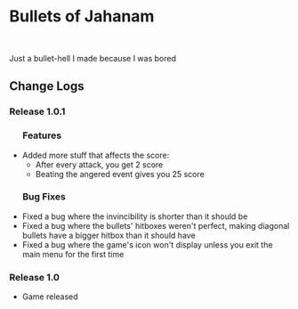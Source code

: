 <h1>Bullets of Jahanam</h1>
<br>
<p>Just a bullet-hell I made because I was bored</p>
<lr></lr>
<h2>Change Logs</h2>
<h3>Release 1.0.1</h3>
<ul>
  <h3>Features</h3>
  <li>
    Added more stuff that affects the score:
    <ul>
      <li>After every attack, you get 2 score</li>
      <li>Beating the angered event gives you 25 score</li>
    </ul>
  </li>
  <h3>Bug Fixes</h3>
  <li>Fixed a bug where the invincibility is shorter than it should be</li>
  <li>Fixed a bug where the bullets' hitboxes weren't perfect, making diagonal bullets have a bigger hitbox than it should have</li>
  <li>Fixed a bug where the game's icon won't display unless you exit the main menu for the first time</li>
</ul>
<h3>Release 1.0</h3>
<ul>
  <li>Game released</li>
</ul>
